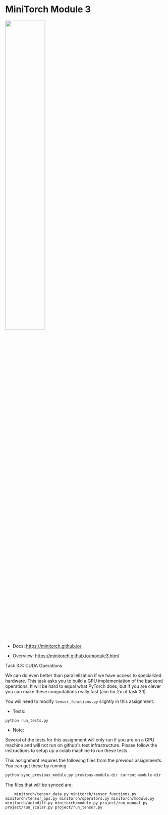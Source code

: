 # MiniTorch Module 3

<img src="https://minitorch.github.io/minitorch.svg" width="50%">

* Docs: https://minitorch.github.io/

* Overview: https://minitorch.github.io/module3.html

Task 3.3: CUDA Operations

We can do even better than parallelization if we have access to specialized hardware. 
This task asks you to build a GPU implementation of the backend operations. 
It will be hard to equal what PyTorch does, 
but if you are clever you can make these computations really fast (aim for 2x of task 3.1).


You will need to modify `tensor_functions.py` slightly in this assignment.

* Tests:

```
python run_tests.py
```

* Note:

Several of the tests for this assignment will only run if you are on a GPU machine and will not
run on github's test infrastructure. Please follow the instructions to setup up a colab machine
to run these tests.

This assignment requires the following files from the previous assignments. You can get these by running

```bash
python sync_previous_module.py previous-module-dir current-module-dir
```

The files that will be synced are:

        minitorch/tensor_data.py minitorch/tensor_functions.py minitorch/tensor_ops.py minitorch/operators.py minitorch/module.py minitorch/autodiff.py minitorch/module.py project/run_manual.py project/run_scalar.py project/run_tensor.py
